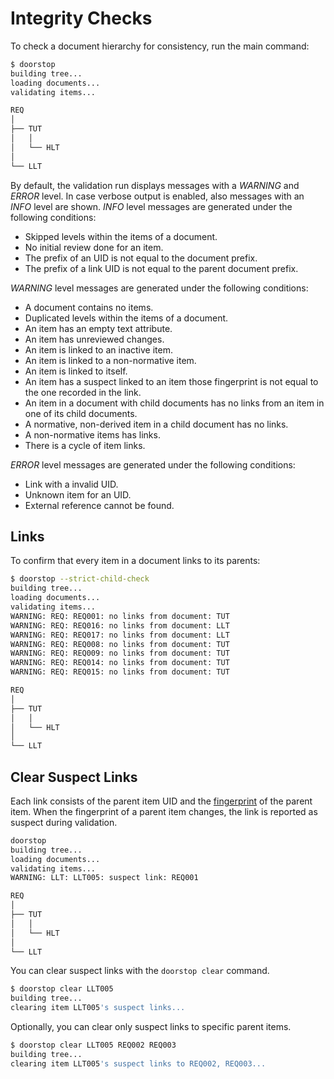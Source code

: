 # Integrity Checks

To check a document hierarchy for consistency, run the main command:

```sh
$ doorstop
building tree...
loading documents...
validating items...

REQ
│
├── TUT
│   │
│   └── HLT
│
└── LLT
```

By default, the validation run displays messages with a *WARNING* and *ERROR*
level.  In case verbose output is enabled, also messages with an *INFO* level
are shown.  *INFO* level messages are generated under the following conditions:

* Skipped levels within the items of a document.
* No initial review done for an item.
* The prefix of an UID is not equal to the document prefix.
* The prefix of a link UID is not equal to the parent document prefix.

*WARNING* level messages are generated under the following conditions:

* A document contains no items.
* Duplicated levels within the items of a document.
* An item has an empty text attribute.
* An item has unreviewed changes.
* An item is linked to an inactive item.
* An item is linked to a non-normative item.
* An item is linked to itself.
* An item has a suspect linked to an item those fingerprint is not equal to the
  one recorded in the link.
* An item in a document with child documents has no links from an item in one of its child documents.
* A normative, non-derived item in a child document has no links.
* A non-normative items has links.
* There is a cycle of item links.

*ERROR* level messages are generated under the following conditions:

* Link with a invalid UID.
* Unknown item for an UID.
* External reference cannot be found.

## Links

To confirm that every item in a document links to its parents:

```sh
$ doorstop --strict-child-check
building tree...
loading documents...
validating items...
WARNING: REQ: REQ001: no links from document: TUT
WARNING: REQ: REQ016: no links from document: LLT
WARNING: REQ: REQ017: no links from document: LLT
WARNING: REQ: REQ008: no links from document: TUT
WARNING: REQ: REQ009: no links from document: TUT
WARNING: REQ: REQ014: no links from document: TUT
WARNING: REQ: REQ015: no links from document: TUT

REQ
│
├── TUT
│   │
│   └── HLT
│
└── LLT
```

## Clear Suspect Links

Each link consists of the parent item UID and the
[fingerprint](../reference/items.md#reviewed) of the parent item.  When the
fingerprint of a parent item changes, the link is reported as suspect during
validation.

```sh
doorstop
building tree...
loading documents...
validating items...
WARNING: LLT: LLT005: suspect link: REQ001

REQ
│   
├── TUT
│   │   
│   └── HLT
│   
└── LLT
```

You can clear suspect links with the `doorstop clear` command.

```sh
$ doorstop clear LLT005
building tree...
clearing item LLT005's suspect links...
```

Optionally, you can clear only suspect links to specific parent items.

```sh
$ doorstop clear LLT005 REQ002 REQ003
building tree...
clearing item LLT005's suspect links to REQ002, REQ003...
```
